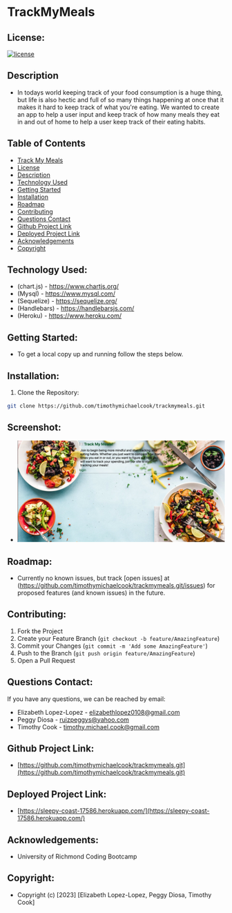 # TrackMyMeals

## License:

[![license](https://img.shields.io/badge/License-MIT-brightgreen.svg)](https://opensource.org/licenses/MIT)

## Description

- In todays world keeping track of your food consumption is a huge thing, but life is also hectic and full of so many things happening at once that it makes it hard to keep track of what you're eating. We wanted to create an app to help a user input and keep track of how many meals they eat in and out of home to help a user keep track of their eating habits.

## Table of Contents

- [Track My Meals](#track-my-meals)
- [License](#License)
- [Description](#description)
- [Technology Used](#technology-used)
- [Getting Started](#getting-started)
- [Installation](#installation)
- [Roadmap](#roadmap)
- [Contributing](#contributing)
- [Questions Contact](#questions-contact)
- [Github Project Link](#github-project-link)
- [Deployed Project Link](#deployed-project-link)
- [Acknowledgements](#acknowledgements)
- [Copyright](#copyright)

## Technology Used:

- (chart.js) - https://www.chartjs.org/
- (Mysql) - https://www.mysql.com/
- (Sequelize) - https://sequelize.org/
- (Handlebars) - https://handlebarsjs.com/
- (Heroku) - https://www.heroku.com/

## Getting Started:

- To get a local copy up and running follow the steps below.

## Installation:

1. Clone the Repository:

```sh
git clone https://github.com/timothymichaelcook/trackmymeals.git
```

## Screenshot:


- ![Project Screenshot](./assets/images/screenshot5.png)


## Roadmap:

- Currently no known issues, but track [open issues] at (https://github.com/timothymichaelcook/trackmymeals.git/issues) for proposed features (and known issues) in the future.

## Contributing:

1. Fork the Project
2. Create your Feature Branch (`git checkout -b feature/AmazingFeature`)
3. Commit your Changes (`git commit -m 'Add some AmazingFeature'`)
4. Push to the Branch (`git push origin feature/AmazingFeature`)
5. Open a Pull Request

## Questions Contact:

If you have any questions, we can be reached by email:

- Elizabeth Lopez-Lopez - elizabethlopez0108@gmail.com
- Peggy Diosa - ruizpeggys@yahoo.com
- Timothy Cook - timothy.michael.cook@gmail.com

## Github Project Link:

- [https://github.com/timothymichaelcook/trackmymeals.git](https://github.com/timothymichaelcook/trackmymeals.git)

## Deployed Project Link:

- [https://sleepy-coast-17586.herokuapp.com/](https://sleepy-coast-17586.herokuapp.com/)


## Acknowledgements:

- University of Richmond Coding Bootcamp

## Copyright:

- Copyright (c) [2023] [Elizabeth Lopez-Lopez, Peggy Diosa, Timothy Cook]
